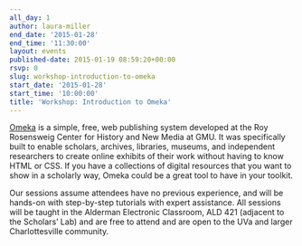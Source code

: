 ```yaml
---
all_day: 1
author: laura-miller
end_date: '2015-01-28'
end_time: '11:30:00'
layout: events
published-date: 2015-01-19 08:59:20+00:00
rsvp: 0
slug: workshop-introduction-to-omeka
start_date: '2015-01-28'
start_time: '10:00:00'
title: 'Workshop: Introduction to Omeka'
---
```


[Omeka](http://omeka.org/) is a simple, free, web publishing system developed at the Roy Rosensweig Center for History and New Media at GMU. It was specifically built to enable scholars, archives, libraries, museums, and independent researchers to create online exhibits of their work without having to know HTML or CSS. If you have a collections of digital resources that you want to show in a scholarly way, Omeka could be a great tool to have in your toolkit.

Our sessions assume attendees have no previous experience, and will be hands-on with step-by-step tutorials with expert assistance. All sessions will be taught in the Alderman Electronic Classroom, ALD 421 (adjacent to the Scholars’ Lab) and are free to attend and are open to the UVa and larger Charlottesville community.
